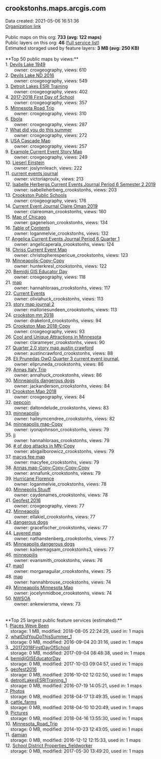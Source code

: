 <h2>crookstonhs.maps.arcgis.com</h2> Data created: 2021-05-06 16:51:36 <br /><a target='new' href='https://crookstonhs.maps.arcgis.com'>Organization link</a><br /><br />Public maps on this org: <b>733 (avg: 122 maps)</b><br />Public layers on this org: <b>46 </b>(<a target='new' href='https://services.arcgis.com/BOdJmByY1J6uGski/ArcGIS/rest/services'>full service list</a>)<br />Estimated storaged used by feature layers: <b>3 MB (avg: 250 KB)</b><br /><br />**Top 50 public maps by views:**<br />  1. <a target='new' href='https://www.arcgis.com/home/item.html?id=052eedff120042279b2ad568d66e523b'>Devils Lake 1949</a> <br />  &nbsp;&nbsp;&nbsp;&nbsp; &nbsp;&nbsp;owner: croxgeography, views: 610<br />  2. <a target='new' href='https://www.arcgis.com/home/item.html?id=50c45f7dc80a470995b7d86045148041'>Devils Lake ND 2016</a> <br />  &nbsp;&nbsp;&nbsp;&nbsp; &nbsp;&nbsp;owner: croxgeography, views: 549<br />  3. <a target='new' href='https://www.arcgis.com/home/item.html?id=6bbc7e3e5ad1439bb140e0b075c3c541'>Detroit Lakes ESRI Training</a> <br />  &nbsp;&nbsp;&nbsp;&nbsp; &nbsp;&nbsp;owner: croxgeography, views: 402<br />  4. <a target='new' href='https://www.arcgis.com/home/item.html?id=913ead66ee114d45834647b8e23817cb'>2017-2018 First Day of School</a> <br />  &nbsp;&nbsp;&nbsp;&nbsp; &nbsp;&nbsp;owner: croxgeography, views: 357<br />  5. <a target='new' href='https://www.arcgis.com/home/item.html?id=158ef9d80e614e3fb3c46aff9039141a'>Minnesota Road Trip</a> <br />  &nbsp;&nbsp;&nbsp;&nbsp; &nbsp;&nbsp;owner: croxgeography, views: 310<br />  6. <a target='new' href='https://www.arcgis.com/home/item.html?id=f792d606eb1048a29c033c1631243040'>Ebola</a> <br />  &nbsp;&nbsp;&nbsp;&nbsp; &nbsp;&nbsp;owner: croxgeography, views: 287<br />  7. <a target='new' href='https://www.arcgis.com/home/item.html?id=bd152e7d251249dfa1955dbc4ba52d62'>What did you do this summer</a> <br />  &nbsp;&nbsp;&nbsp;&nbsp; &nbsp;&nbsp;owner: croxgeography, views: 272<br />  8. <a target='new' href='https://www.arcgis.com/home/item.html?id=4c02a9a8184a433d915730bb0391aeb1'>USA Cascade Map</a> <br />  &nbsp;&nbsp;&nbsp;&nbsp; &nbsp;&nbsp;owner: croxgeography, views: 257<br />  9. <a target='new' href='https://www.arcgis.com/home/item.html?id=ef9624a347db445c910f1cfcccd94f8e'>Example Current Event Story Map</a> <br />  &nbsp;&nbsp;&nbsp;&nbsp; &nbsp;&nbsp;owner: croxgeography, views: 249<br />  10. <a target='new' href='https://www.arcgis.com/home/item.html?id=4b3943e603d14980a5228cbc51c82ae9'>Lieserl Einstein</a> <br />  &nbsp;&nbsp;&nbsp;&nbsp; &nbsp;&nbsp;owner: joslynnleach, views: 222<br />  11. <a target='new' href='https://www.arcgis.com/home/item.html?id=8be66e4be8964d22bc2d63cdc9deddef'>current events journal</a> <br />  &nbsp;&nbsp;&nbsp;&nbsp; &nbsp;&nbsp;owner: victoriaproulx, views: 213<br />  12. <a target='new' href='https://www.arcgis.com/home/item.html?id=60a4d141d5d14f57afc1fd1fb9816691'>Isabelle Herbergs Current Events Journal Period 6 Semester 2 2019</a> <br />  &nbsp;&nbsp;&nbsp;&nbsp; &nbsp;&nbsp;owner: isabelleherberg_crookstonhs, views: 203<br />  13. <a target='new' href='https://www.arcgis.com/home/item.html?id=f8d565f1e46f488d8a21188d562bccc3'>Crookston Public Schools</a> <br />  &nbsp;&nbsp;&nbsp;&nbsp; &nbsp;&nbsp;owner: croxgeography, views: 176<br />  14. <a target='new' href='https://www.arcgis.com/home/item.html?id=9cf9b19188634db789b29bc2f38b20af'>Current Event Journal Claire Oman 2019</a> <br />  &nbsp;&nbsp;&nbsp;&nbsp; &nbsp;&nbsp;owner: claireoman_crookstonhs, views: 160<br />  15. <a target='new' href='https://www.arcgis.com/home/item.html?id=30e0bd65a6d84bd99e064f7189690f87'>Map of Chicago</a> <br />  &nbsp;&nbsp;&nbsp;&nbsp; &nbsp;&nbsp;owner: gagenelson_crookstonhs, views: 134<br />  16. <a target='new' href='https://www.arcgis.com/home/item.html?id=e3447ab71251403fa8f46003f895c3e5'>Table of Contents</a> <br />  &nbsp;&nbsp;&nbsp;&nbsp; &nbsp;&nbsp;owner: loganmelvie_crookstonhs, views: 132<br />  17. <a target='new' href='https://www.arcgis.com/home/item.html?id=4fedc1624c42471cb875adea2818cadf'>Angelica Current Events Journal Period 6 Quarter 1</a> <br />  &nbsp;&nbsp;&nbsp;&nbsp; &nbsp;&nbsp;owner: angelicaperala_crookstonhs, views: 124<br />  18. <a target='new' href='https://www.arcgis.com/home/item.html?id=1949b320b3304863b6d7aa2c2285d472'>Chriss Current Event Map</a> <br />  &nbsp;&nbsp;&nbsp;&nbsp; &nbsp;&nbsp;owner: christopherespericue_crookstonhs, views: 123<br />  19. <a target='new' href='https://www.arcgis.com/home/item.html?id=a3aac2c6b34a44d296a636d70b06e001'>Minneapolis-Copy-Copy</a> <br />  &nbsp;&nbsp;&nbsp;&nbsp; &nbsp;&nbsp;owner: hunterkresl_crookstonhs, views: 122<br />  20. <a target='new' href='https://www.arcgis.com/home/item.html?id=2b3fbf9f2d9648679743ef5a05622e26'>Bemidji GIS Educator Day</a> <br />  &nbsp;&nbsp;&nbsp;&nbsp; &nbsp;&nbsp;owner: croxgeography, views: 118<br />  21. <a target='new' href='https://www.arcgis.com/home/item.html?id=3cf537b6b39e4b618699cd9ef1a654e3'>map</a> <br />  &nbsp;&nbsp;&nbsp;&nbsp; &nbsp;&nbsp;owner: hannahloraas_crookstonhs, views: 117<br />  22. <a target='new' href='https://www.arcgis.com/home/item.html?id=188022676ede4218bd42f95d9ac80f0f'>Current Events</a> <br />  &nbsp;&nbsp;&nbsp;&nbsp; &nbsp;&nbsp;owner: oliviahuck_crookstonhs, views: 113<br />  23. <a target='new' href='https://www.arcgis.com/home/item.html?id=830dca42491d458fb968cb7f721ac912'>story map journal 2</a> <br />  &nbsp;&nbsp;&nbsp;&nbsp; &nbsp;&nbsp;owner: malloriesundeen_crookstonhs, views: 113<br />  24. <a target='new' href='https://www.arcgis.com/home/item.html?id=f50d093adada4b4ea7c0c258e7cd7618'>crookston mn 2018</a> <br />  &nbsp;&nbsp;&nbsp;&nbsp; &nbsp;&nbsp;owner: drakelord_crookstonhs, views: 94<br />  25. <a target='new' href='https://www.arcgis.com/home/item.html?id=41ea0b6c56d448a3aa750571314edb62'>Crookston Map 2018-Copy</a> <br />  &nbsp;&nbsp;&nbsp;&nbsp; &nbsp;&nbsp;owner: croxgeography, views: 93<br />  26. <a target='new' href='https://www.arcgis.com/home/item.html?id=2ad0c8bde4fd400bbb025d9b86ba6dd2'>Cool and Unique Attractions in Minnesota</a> <br />  &nbsp;&nbsp;&nbsp;&nbsp; &nbsp;&nbsp;owner: clarameyer_crookstonhs, views: 90<br />  27. <a target='new' href='https://www.arcgis.com/home/item.html?id=e494394119ee4b47a3007afbf305edd5'>Quarter 2.0 story map  austin crawford</a> <br />  &nbsp;&nbsp;&nbsp;&nbsp; &nbsp;&nbsp;owner: austincrawford_crookstonhs, views: 88<br />  28. <a target='new' href='https://www.arcgis.com/home/item.html?id=7d58d15863794afc8a7f4ed9da4b464f'>Eli Prunedas OwO Quarter 3 current event journal.</a> <br />  &nbsp;&nbsp;&nbsp;&nbsp; &nbsp;&nbsp;owner: elipruneda_crookstonhs, views: 86<br />  29. <a target='new' href='https://www.arcgis.com/home/item.html?id=05fec61629df431492747b734abde844'>Annas Italy Trip</a> <br />  &nbsp;&nbsp;&nbsp;&nbsp; &nbsp;&nbsp;owner: annahuck_crookstonhs, views: 86<br />  30. <a target='new' href='https://www.arcgis.com/home/item.html?id=fbf7c0e0d68c4f3581bb2f04f6ff890e'>Minneapolis dangerous dogs</a> <br />  &nbsp;&nbsp;&nbsp;&nbsp; &nbsp;&nbsp;owner: jackanderson_crookstonhs, views: 84<br />  31. <a target='new' href='https://www.arcgis.com/home/item.html?id=da90f1066b334b7799b3c5e377356020'>Crookston Map 2018</a> <br />  &nbsp;&nbsp;&nbsp;&nbsp; &nbsp;&nbsp;owner: croxgeography, views: 84<br />  32. <a target='new' href='https://www.arcgis.com/home/item.html?id=81ee84db5e7a415b86b6d5b44c63ed28'>pepcoin</a> <br />  &nbsp;&nbsp;&nbsp;&nbsp; &nbsp;&nbsp;owner: daltondelude_crookstonhs, views: 83<br />  33. <a target='new' href='https://www.arcgis.com/home/item.html?id=a0b0b15db08a4161a35cd5892ef6802f'>minneapolis</a> <br />  &nbsp;&nbsp;&nbsp;&nbsp; &nbsp;&nbsp;owner: haileymcendree_crookstonhs, views: 82<br />  34. <a target='new' href='https://www.arcgis.com/home/item.html?id=f0c78b988574424da3205f85d4fdc622'>minneapolis map-Copy</a> <br />  &nbsp;&nbsp;&nbsp;&nbsp; &nbsp;&nbsp;owner: iyonajohnson_crookstonhs, views: 79<br />  35. <a target='new' href='https://www.arcgis.com/home/item.html?id=992bfe7b696d4dd78e49c826617698db'>jj</a> <br />  &nbsp;&nbsp;&nbsp;&nbsp; &nbsp;&nbsp;owner: hannahloraas_crookstonhs, views: 79<br />  36. <a target='new' href='https://www.arcgis.com/home/item.html?id=d87875331fce45849cdab481f136245f'># of dog attacks in MN-Copy</a> <br />  &nbsp;&nbsp;&nbsp;&nbsp; &nbsp;&nbsp;owner: abigailborowicz_crookstonhs, views: 79<br />  37. <a target='new' href='https://www.arcgis.com/home/item.html?id=0ba29d9d574a4539ad802d2b409f0ff8'>macys fee map</a> <br />  &nbsp;&nbsp;&nbsp;&nbsp; &nbsp;&nbsp;owner: macyfee_crookstonhs, views: 79<br />  38. <a target='new' href='https://www.arcgis.com/home/item.html?id=065d0a9200a64997a342d0a19fa637eb'>Annas map-Copy-Copy-Copy-Copy</a> <br />  &nbsp;&nbsp;&nbsp;&nbsp; &nbsp;&nbsp;owner: annafunk_crookstonhs, views: 79<br />  39. <a target='new' href='https://www.arcgis.com/home/item.html?id=60c2a9664ceb4aeea17d71a01e8e263d'>Hurricane Florence</a> <br />  &nbsp;&nbsp;&nbsp;&nbsp; &nbsp;&nbsp;owner: loganmelvie_crookstonhs, views: 78<br />  40. <a target='new' href='https://www.arcgis.com/home/item.html?id=7b99ca4933a344bdba7cfec6b91e0b3f'>Minnepolis Stuuff</a> <br />  &nbsp;&nbsp;&nbsp;&nbsp; &nbsp;&nbsp;owner: caydenames_crookstonhs, views: 78<br />  41. <a target='new' href='https://www.arcgis.com/home/item.html?id=d1402f4f1df54062bd9f8c2ec84d0773'>Geofest 2016</a> <br />  &nbsp;&nbsp;&nbsp;&nbsp; &nbsp;&nbsp;owner: croxgeography, views: 77<br />  42. <a target='new' href='https://www.arcgis.com/home/item.html?id=eddc410c49834326998fa9d6c35e1357'>Minneapolis</a> <br />  &nbsp;&nbsp;&nbsp;&nbsp; &nbsp;&nbsp;owner: ellakiel_crookstonhs, views: 77<br />  43. <a target='new' href='https://www.arcgis.com/home/item.html?id=03dc982b165548e4af2a7968319d09f2'>dangerous dogs</a> <br />  &nbsp;&nbsp;&nbsp;&nbsp; &nbsp;&nbsp;owner: gracefischer_crookstonhs, views: 77<br />  44. <a target='new' href='https://www.arcgis.com/home/item.html?id=07d4aecc7b6a4bc6938262013c077247'>Layered map</a> <br />  &nbsp;&nbsp;&nbsp;&nbsp; &nbsp;&nbsp;owner: nathanstenberg_crookstonhs, views: 77<br />  45. <a target='new' href='https://www.arcgis.com/home/item.html?id=903152d67ae64d62943de11eb6f688aa'>Minneapolis dangerous dogs</a> <br />  &nbsp;&nbsp;&nbsp;&nbsp; &nbsp;&nbsp;owner: kaileemagsam_crookstonhs3, views: 77<br />  46. <a target='new' href='https://www.arcgis.com/home/item.html?id=9a2bb0adb1a740ec98109ce3a41aff14'>minneopilis</a> <br />  &nbsp;&nbsp;&nbsp;&nbsp; &nbsp;&nbsp;owner: evansmith_crookstonhs, views: 76<br />  47. <a target='new' href='https://www.arcgis.com/home/item.html?id=ea3bdfe3733946fc9da38390efa21996'>map1</a> <br />  &nbsp;&nbsp;&nbsp;&nbsp; &nbsp;&nbsp;owner: morganaguilar_crookstonhs, views: 75<br />  48. <a target='new' href='https://www.arcgis.com/home/item.html?id=2b9351180cfa459e8e82a940888aa715'>map</a> <br />  &nbsp;&nbsp;&nbsp;&nbsp; &nbsp;&nbsp;owner: hannahbrouse_crookstonhs, views: 74<br />  49. <a target='new' href='https://www.arcgis.com/home/item.html?id=c25b5d97e8a74984a8983bfd67cf6017'>Minneapolis Minnesota Map</a> <br />  &nbsp;&nbsp;&nbsp;&nbsp; &nbsp;&nbsp;owner: jocelynmidboe_crookstonhs, views: 74<br />  50. <a target='new' href='https://www.arcgis.com/home/item.html?id=0082c5278d624ee7bd7544da5ceb4fc2'>NWSOA</a> <br />  &nbsp;&nbsp;&nbsp;&nbsp; &nbsp;&nbsp;owner: ankewiersma, views: 73<br /><br /><br />**Top 25 largest public feature services (estimated):**<br /> 1. <a target='new' href='https://www.arcgis.com/home/item.html?id=2ee20c236d80423c8f936c8fca4581da'>Places Weve Been</a><br /> &nbsp;&nbsp;&nbsp;&nbsp;storage: 1 MB, modified: 2018-08-05 22:24:29,  used in: 1 maps<br /> 2. <a target='new' href='https://www.arcgis.com/home/item.html?id=36ab4f19c07442e6bc4c808a651ddaab'>whatDidYouDoThisSummer_1</a><br /> &nbsp;&nbsp;&nbsp;&nbsp;storage: 0 MB, modified: 2016-09-04 20:31:16,  used in: 1 maps<br /> 3. <a target='new' href='https://www.arcgis.com/home/item.html?id=28d94ffaaf6e46cdb11010f71fb52c18'>_20172018FirstDayOfSchool</a><br /> &nbsp;&nbsp;&nbsp;&nbsp;storage: 0 MB, modified: 2017-09-04 08:48:38,  used in: 1 maps<br /> 4. <a target='new' href='https://www.arcgis.com/home/item.html?id=d60a60f953764c40befd8ad0a002c9ba'>bemidjiGISEducatorDay</a><br /> &nbsp;&nbsp;&nbsp;&nbsp;storage: 0 MB, modified: 2017-10-03 09:04:57,  used in: 1 maps<br /> 5. <a target='new' href='https://www.arcgis.com/home/item.html?id=4f91f0832912460e8c533a20f2ce8cdf'>geofest2016</a><br /> &nbsp;&nbsp;&nbsp;&nbsp;storage: 0 MB, modified: 2016-10-02 12:02:50,  used in: 1 maps<br /> 6. <a target='new' href='https://www.arcgis.com/home/item.html?id=84cad83635de46319ff56e039894b657'>detroitLakesESRITraining_1</a><br /> &nbsp;&nbsp;&nbsp;&nbsp;storage: 0 MB, modified: 2016-07-19 14:05:21,  used in: 1 maps<br /> 7. <a target='new' href='https://www.arcgis.com/home/item.html?id=e95b6eae8c8f49818a1a5759f67494e7'>Photos</a><br /> &nbsp;&nbsp;&nbsp;&nbsp;storage: 0 MB, modified: 2018-04-17 13:49:35,  used in: 1 maps<br /> 8. <a target='new' href='https://www.arcgis.com/home/item.html?id=acaf3a309396415bae69ad79ba0d1643'>cattle_farms</a><br /> &nbsp;&nbsp;&nbsp;&nbsp;storage: 0 MB, modified: 2018-04-10 10:20:49,  used in: 1 maps<br /> 9. <a target='new' href='https://www.arcgis.com/home/item.html?id=ca0075d2bc6b463386cb4815211e7123'>Pictures</a><br /> &nbsp;&nbsp;&nbsp;&nbsp;storage: 0 MB, modified: 2018-04-16 13:55:30,  used in: 1 maps<br /> 10. <a target='new' href='https://www.arcgis.com/home/item.html?id=e714855af95b4fb88729b05eda039555'>Minnesota_Road_Trip</a><br /> &nbsp;&nbsp;&nbsp;&nbsp;storage: 0 MB, modified: 2014-10-23 12:43:05,  used in: 1 maps<br /> 11. <a target='new' href='https://www.arcgis.com/home/item.html?id=2c46a629e764498087e4aba98eb51908'>damian</a><br /> &nbsp;&nbsp;&nbsp;&nbsp;storage: 0 MB, modified: 2016-12-12 12:15:33,  used in: 1 maps<br /> 12. <a target='new' href='https://www.arcgis.com/home/item.html?id=ad21b8ab06f841609410a9e9ecf3275e'>School District Properties_fieldworker</a><br /> &nbsp;&nbsp;&nbsp;&nbsp;storage: 0 MB, modified: 2017-05-30 13:49:20,  used in: 1 maps<br />
